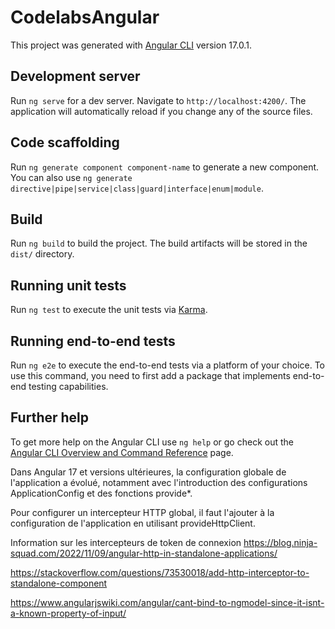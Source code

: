 # CodelabsAngular

This project was generated with [Angular CLI](https://github.com/angular/angular-cli) version 17.0.1.

## Development server

Run `ng serve` for a dev server. Navigate to `http://localhost:4200/`. The application will automatically reload if you change any of the source files.

## Code scaffolding

Run `ng generate component component-name` to generate a new component. You can also use `ng generate directive|pipe|service|class|guard|interface|enum|module`.

## Build

Run `ng build` to build the project. The build artifacts will be stored in the `dist/` directory.

## Running unit tests

Run `ng test` to execute the unit tests via [Karma](https://karma-runner.github.io).

## Running end-to-end tests

Run `ng e2e` to execute the end-to-end tests via a platform of your choice. To use this command, you need to first add a package that implements end-to-end testing capabilities.

## Further help

To get more help on the Angular CLI use `ng help` or go check out the [Angular CLI Overview and Command Reference](https://angular.io/cli) page.

Dans Angular 17 et versions ultérieures, la configuration globale de l'application a évolué, notamment avec l'introduction des configurations ApplicationConfig et des fonctions provide*. 

Pour configurer un intercepteur HTTP global, il faut l'ajouter à la configuration de l'application en utilisant provideHttpClient.

Information sur les intercepteurs de token de connexion
https://blog.ninja-squad.com/2022/11/09/angular-http-in-standalone-applications/

https://stackoverflow.com/questions/73530018/add-http-interceptor-to-standalone-component

https://www.angularjswiki.com/angular/cant-bind-to-ngmodel-since-it-isnt-a-known-property-of-input/

